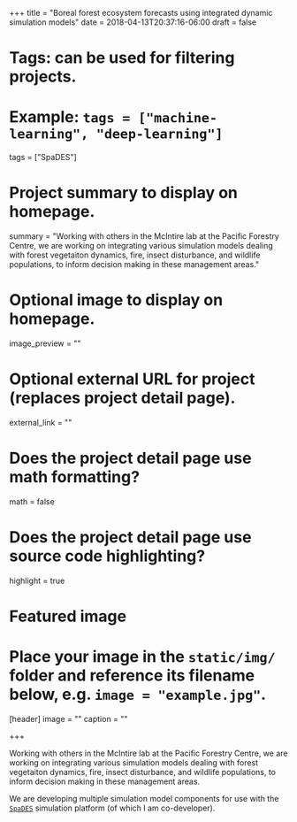 +++
title = "Boreal forest ecosystem forecasts using integrated dynamic simulation models"
date = 2018-04-13T20:37:16-06:00
draft = false

# Tags: can be used for filtering projects.
# Example: `tags = ["machine-learning", "deep-learning"]`
tags = ["SpaDES"]

# Project summary to display on homepage.
summary = "Working with others in the McIntire lab at the Pacific Forestry Centre, we are working on integrating various simulation models dealing with forest vegetaiton dynamics, fire, insect disturbance, and wildlife populations, to inform decision making in these management areas."

# Optional image to display on homepage.
image_preview = ""

# Optional external URL for project (replaces project detail page).
external_link = ""

# Does the project detail page use math formatting?
math = false

# Does the project detail page use source code highlighting?
highlight = true

# Featured image
# Place your image in the `static/img/` folder and reference its filename below, e.g. `image = "example.jpg"`.
[header]
image = ""
caption = ""

+++

Working with others in the McIntire lab at the Pacific Forestry Centre, we are working on integrating various simulation models dealing with forest vegetaiton dynamics, fire, insect disturbance, and wildlife populations, to inform decision making in these management areas.

We are developing multiple simulation model components for use with the [`SpaDES`](http://predictiveecology.org/) simulation platform (of which I am co-developer).

